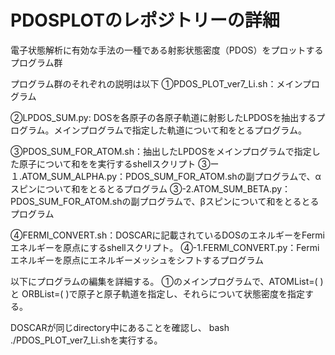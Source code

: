 # PDOSPLOTのレポジトリーの詳細
電子状態解析に有効な手法の一種である射影状態密度（PDOS）をプロットするプログラム群

プログラム群のそれぞれの説明は以下
①PDOS_PLOT_ver7_Li.sh：メインプログラム

②LPDOS_SUM.py: DOSを各原子の各原子軌道に射影したLPDOSを抽出するプログラム。メインプログラムで指定した軌道について和をとるプログラム。

③PDOS_SUM_FOR_ATOM.sh：抽出したLPDOSをメインプログラムで指定した原子について和をを実行するshellスクリプト
③ー１.ATOM_SUM_ALPHA.py：PDOS_SUM_FOR_ATOM.shの副プログラムで、αスピンについて和をとるとるプログラム
③-2.ATOM_SUM_BETA.py：PDOS_SUM_FOR_ATOM.shの副プログラムで、βスピンについて和をとるとるプログラム

④FERMI_CONVERT.sh：DOSCARに記載されているDOSのエネルギーをFermiエネルギーを原点にするshellスクリプト。
④-1.FERMI_CONVERT.py：Fermiエネルギーを原点にエネルギーメッシュをシフトするプログラム

以下にプログラムの編集を詳細する。
①のメインプログラムで、ATOMList=( )と ORBList=( )で原子と原子軌道を指定し、それらについて状態密度を指定する。

DOSCARが同じdirectory中にあることを確認し、
bash ./PDOS_PLOT_ver7_Li.shを実行する。


